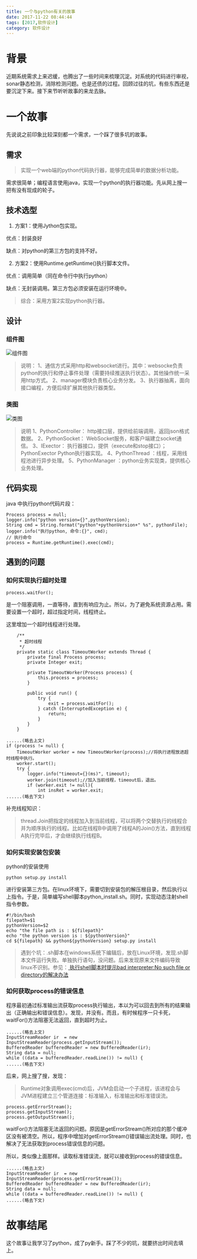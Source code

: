 ```yaml
---
title: 一个与python有关的故事
date: 2017-11-22 08:44:44
tags: [2017,软件设计]
category: 软件设计
---
```

# 背景
近期系统需求上来迟缓，也腾出了一些时间来梳理沉淀。对系统的代码进行审视，sonar静态检测，消除检测问题。也是还债的过程。回顾过往的坑，有些东西还是要沉淀下来。接下来节听听故事的来龙去脉。

# 一个故事
先说说之前印象比较深刻都一个需求，一个踩了很多坑的故事。

<!--more-->

## 需求
> 实现一个web端的python代码执行器，能够完成简单的数据分析功能。

需求很简单；编程语言使用java，实现一个python的执行器功能。先从网上搜一把有没有现成的轮子。

## 技术选型

1. 方案1：使用Jython包实现。

优点：封装良好

缺点：对python的第三方包的支持不好。

2. 方案2：使用Runtime.getRuntime()执行脚本文件。

优点：调用简单（同在命令行中执行python）

缺点：无封装调用。第三方包必须安装在运行环境中。

> 综合：采用方案2实现python执行器。

## 设计
### 组件图

![组件图](https://github.com/alanzhang211/blog-image/raw/master//2017/11/sheji/%E7%BB%84%E4%BB%B6%E5%9B%BE.png)
> 说明：
> 1、通信方式采用http和websocket进行。其中：websocke负责python的执行和停止事件处理（需要持续推送执行状态）。其他操作统一采用http方式。
> 2、manager模块负责核心业务分发。
> 3、执行器抽离，面向接口编程，方便后续扩展其他执行器类型。

### 类图

![类图](https://github.com/alanzhang211/blog-image/raw/master//2017/11/sheji/%E7%B1%BB%E5%9B%BE.png)

> 说明
> 1、PythonController： http接口层，提供给前端调用，返回json格式数据。
> 2、PythonSocket：  WebSocket服务，和客户端建立socket通信。
> 3、IExector： 执行器接口，提供（execute和stop接口）；PythonExector Python执行器实现。
> 4、PythonThread ：线程，采用线程池进行异步处理。
> 5、PythonManager ：python业务实现类，提供核心业务处理。

## 代码实现

java 中执行python代码片段：

```
Process process = null;
logger.info("python version={}",pythonVersion);
String cmd = String.format("python"+pythonVersion+" %s", pythonFile);
logger.info("执行python, 命令:{}", cmd);
// 执行命令
process = Runtime.getRuntime().exec(cmd);
```

## 遇到的问题
### 如何实现执行超时处理
```
process.waitFor();
```
是一个阻塞调用，一直等待，直到有响应为止。所以，为了避免系统资源占用。需要设置一个超时，超过指定时间，线程终止。

这里增加一个超时线程进行处理。
```
    /**
     * 超时线程
     */
    private static class TimeoutWorker extends Thread {
        private final Process process;
        private Integer exit;

        private TimeoutWorker(Process process) {
            this.process = process;
        }

        public void run() {
            try {
                exit = process.waitFor();
            } catch (InterruptedException e) {
                return;
            }
        }
    }
```

```
......(略去上文)
if (process != null) {
    TimeoutWorker worker = new TimeoutWorker(process);//将执行进程放进超时线程中执行。
    worker.start();
    try {
        logger.info("timeout={}(ms)", timeout);
        worker.join(timeout);//加入当前线程，timeout后，退出。
        if (worker.exit != null){
            int insRet = worker.exit;
......(略去下文)
```

补充线程知识：
> thread.Join把指定的线程加入到当前线程，可以将两个交替执行的线程合并为顺序执行的线程。比如在线程B中调用了线程A的Join()方法，直到线程A执行完毕后，才会继续执行线程B。

### 如何实现安装包安装
python的安装使用

```
python setup.py install
```

进行安装第三方包。在linux环境下，需要切到安装包的解压根目录，然后执行以上指令。于是，简单编写shell脚本python_install.sh。同时，实现动态注射shell指令参数。

```
#!/bin/bash
filepath=$1
pythonVersion=$2
echo "the file path is : ${filepath}"
echo "the python version is : ${pythonVersion}"
cd ${filepath} && python${pythonVersion} setup.py install
```

> 遇到个坑：.sh脚本在windows系统下编辑后，放在Linux环境，发现.sh脚本文件运行失败。单独执行语句，没问题。后来发现原来文件编码导致linux不识别。参见：[ 执行shell脚本时提示bad interpreter:No such file or directory的解决办法](http://blog.csdn.net/russ44/article/details/51694047)

### 如何获取process的错误信息
程序最初通过标准输出流获取process执行输出，本以为可以回去到所有的结果输出（正确输出和错误信息）。发现，并没有。而且，有时候程序一只卡死，waitFor()方法阻塞无法返回，直到超时为止。
```
......(略去上文)
InputStreamReader ir  = new InputStreamReader(process.getInputStream());
BufferedReader bufferedReader = new BufferedReader(ir);
String data = null;
while ((data = bufferedReader.readLine()) != null) {
......(略去下文)

```
后来，网上搜了搜，发现：
> Runtime对象调用exec(cmd)后，JVM会启动一个子进程，该进程会与JVM进程建立三个管道连接：标准输入，标准输出和标准错误流。
```
process.getErrorStream();
process.getInputStream();
process.getOutputStream();
```
waitFor()方法阻塞无法返回的问题。原因是getErrorStream()所对应的那个缓冲区没有被清空。所以，程序中增加对getErrorStream()错误输出流处理。同时，也解决了无法获取到process错误信息的问题。

所以，类似像上面那样。读取标准错误流，就可以接收到process的错误信息。
```
......(略去上文)
InputStreamReader ir  = new InputStreamReader(process.getErrorStream());
BufferedReader bufferedReader = new BufferedReader(ir);
String data = null;
while ((data = bufferedReader.readLine()) != null) {
......(略去下文)

```

# 故事结尾
这个故事让我学习了python，成了py新手。踩了不少的坑，就要挤出时间去填上。
